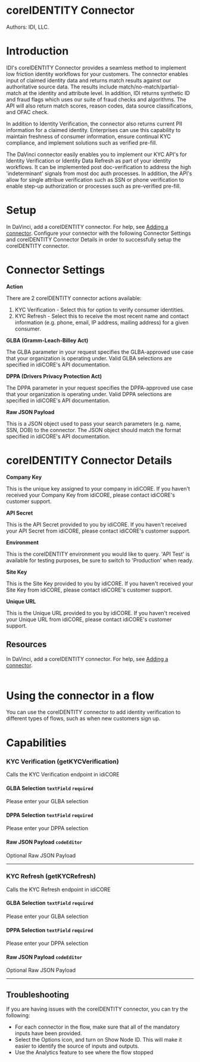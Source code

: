 # coreIDENTITY Connector

Authors: IDI, LLC.

# Introduction

IDI's coreIDENTITY Connector provides a seamless method to implement low friction identity workflows for your customers. The connector enables input of claimed identity data and returns match results against our authoritative source data. The results include match/no-match/partial-match at the identity and attribute level. In addition, IDI returns synthetic ID and fraud flags which uses our suite of fraud checks and algorithms. The API will also return match scores, reason codes, data source classifications, and OFAC check.

In addition to Identity Verification, the connector also returns current PII information for a claimed identity. Enterprises can use this capability to maintain freshness of consumer information, ensure continual KYC compliance, and implement solutions such as verified pre-fill.

The DaVinci connector easily enables you to implement our KYC API's for Identity Verification or Identity Data Refresh as part of your identity workflows. It can be implemented post doc-verification to address the high 'indeterminant' signals from most doc auth processes. In addition, the API's allow for single attribue verification such as SSN or phone verification to enable step-up authorization or processes such as pre-verified pre-fill.

# Setup

In DaVinci, add a coreIDENTITY connector. For help, see [Adding a connector](https://docs.pingidentity.com/csh?context=davinci_adding_a_connection).
Configure your connector with the following Connector Settings and coreIDENTITY Connector Details in order to successfully setup the coreIDENTITY connector.
<br>

# Connector Settings

**Action**

There are 2 coreIDENTITY connector actions available:

1. KYC Verification - Select this for option to verify consumer identities.
2. KYC Refresh - Select this to receive the most recent name and contact information (e.g. phone, email, IP address, mailing address) for a given consumer.

**GLBA (Gramm-Leach-Billey Act)**

The GLBA parameter in your request specifies the GLBA-approved use case that your organization is operating under. Valid GLBA selections are specified in idiCORE's API
documentation.

**DPPA (Drivers Privacy Protection Act)**

The DPPA parameter in your request specifies the DPPA-approved use case that your organization is operating under. Valid DPPA selections are specified in idiCORE's API
documentation.

**Raw JSON Payload**

This is a JSON object used to pass your search parameters (e.g. name, SSN, DOB) to the connector. The JSON object should match the format specified in idiCORE's API
documentation.

# coreIDENTITY Connector Details

**Company Key**

This is the unique key assigned to your company in idiCORE. If you haven't received your Company Key from idiCORE, please contact idiCORE's customer support.

**API Secret**

This is the API Secret provided to you by idiCORE. If you haven't received your API Secret from idiCORE, please contact idiCORE's customer support.

**Environment**

This is the coreIDENTITY environment you would like to query. 'API Test' is available for testing purposes, be sure to switch to 'Production' when ready.

**Site Key**

This is the Site Key provided to you by idiCORE. If you haven't received your Site Key from idiCORE, please contact idiCORE's customer support.

**Unique URL**

This is the Unique URL provided to you by idiCORE. If you haven't received your Unique URL from idiCORE, please contact idiCORE's customer support.

## Resources

In DaVinci, add a coreIDENTITY connector. For help, see [Adding a connector](https://docs.pingidentity.com/csh?context=davinci_adding_a_connection).  
<br>

# Using the connector in a flow

You can use the coreIDENTITY connector to add identity verification to different types of flows, such as when new customers sign up.

# Capabilities

### KYC Verification (getKYCVerification)

Calls the KYC Verification endpoint in idiCORE

#### GLBA Selection `textField` `required`

Please enter your GLBA selection

#### DPPA Selection `textField` `required`

Please enter your DPPA selection

#### Raw JSON Payload `codeEditor`

Optional Raw JSON Payload

---

### KYC Refresh (getKYCRefresh)

Calls the KYC Refresh endpoint in idiCORE

#### GLBA Selection `textField` `required`

Please enter your GLBA selection

#### DPPA Selection `textField` `required`

Please enter your DPPA selection

#### Raw JSON Payload `codeEditor`

Optional Raw JSON Payload

---

## Troubleshooting

If you are having issues with the coreIDENTITY connector, you can try the following:

- For each connector in the flow, make sure that all of the mandatory inputs have been provided.
- Select the Options icon, and turn on Show Node ID. This will make it easier to identify the source of inputs and outputs.
- Use the Analytics feature to see where the flow stopped
